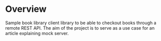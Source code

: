 # Overview

Sample book library client library to be able to checkout books through a remote REST API.
The aim of the project is to serve as a use case for an article explaining mock server.